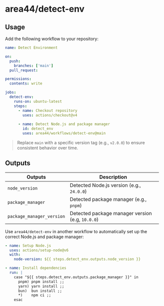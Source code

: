 # area44/detect-env

## Usage

Add the following workflow to your repository:

```yaml
name: Detect Environment

on:
  push:
    branches: ['main']
  pull_request:

permissions:
  contents: write

jobs:
  detect-env:
    runs-on: ubuntu-latest
    steps:
      - name: Checkout repository
        uses: actions/checkout@v4
      
      - name: Detect Node.js and package manager
        id: detect_env
        uses: area44/workflows/detect-env@main
```

> Replace `main` with a specific version tag (e.g., `v2.0.0`) to ensure consistent behavior over time.

## Outputs

| Outputs                   | Description                                      |
| ------------------------- | ------------------------------------------------ |
| `node_version`            | Detected Node.js version (e.g., `24.0.0`)        |   
| `package_manager`         | Detected package manager  (e.g., `pnpm`)         |
| `package_manager_version` | Detected package manager version (e.g, `10.0.0`) | 

Use `area44/detect-env` in another workflow to automatically set up the correct Node.js and package manager:

```yaml
- name: Setup Node.js
  uses: actions/setup-node@v6
  with:
    node-version: ${{ steps.detect_env.outputs.node_version }}

- name: Install dependencies
  run: |
    case "${{ steps.detect_env.outputs.package_manager }}" in
      pnpm) pnpm install ;;
      yarn) yarn install ;;
      bun)  bun install ;;
      *)    npm ci ;;
    esac
```

